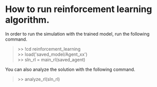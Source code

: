 # How to run reinforcement learning algorithm.
In order to run the simulation with the trained model, run the following command.
> \>\> !cd reinforcement_learning  
> \>\> load('saved_model/Agent_xx')   
> \>\> sln_rl = main_rl(saved_agent)  

You can also analyze the solution with the following command.  
> \>\> analyze_rl(sln_rl)  